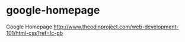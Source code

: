 # google-homepage
Google Homepage
http://www.theodinproject.com/web-development-101/html-css?ref=lc-pb 

